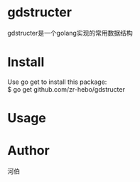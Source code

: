 # gdstructer
gdstructer是一个golang实现的常用数据结构

# Install

Use go get to install this package:<br>
$ go get github.com/zr-hebo/gdstructer

# Usage

# Author
河伯

